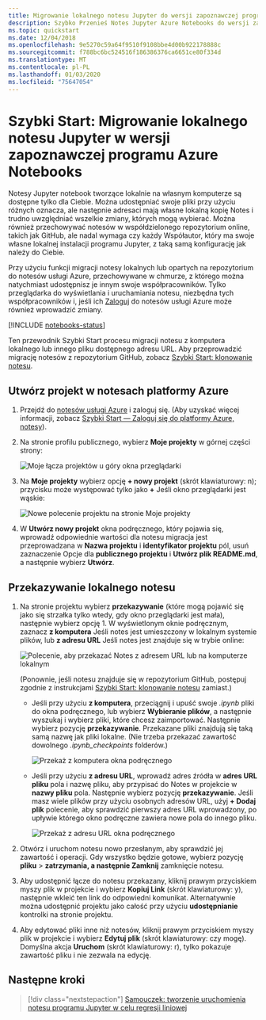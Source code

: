 ```yaml
---
title: Migrowanie lokalnego notesu Jupyter do wersji zapoznawczej programu Azure Notebooks
description: Szybko Przenieś Notes Jupyter Azure Notebooks do wersji zapoznawczej z komputera lokalnego lub adresu URL sieci Web, a następnie Udostępnij go do współpracy.
ms.topic: quickstart
ms.date: 12/04/2018
ms.openlocfilehash: 9e5270c59a64f9510f9108bbe4d00b922178888c
ms.sourcegitcommit: f788bc6bc524516f186386376ca6651ce80f334d
ms.translationtype: MT
ms.contentlocale: pl-PL
ms.lasthandoff: 01/03/2020
ms.locfileid: "75647054"
---
```

# <a name="quickstart-migrate-a-local-jupyter-notebook-in-azure-notebooks-preview"></a>Szybki Start: Migrowanie lokalnego notesu Jupyter w wersji zapoznawczej programu Azure Notebooks

Notesy Jupyter notebook tworzące lokalnie na własnym komputerze są dostępne tylko dla Ciebie. Można udostępniać swoje pliki przy użyciu różnych oznacza, ale następnie adresaci mają własne lokalną kopię Notes i trudno uwzględniać wszelkie zmiany, których mogą wybierać. Można również przechowywać notesów w współdzielonego repozytorium online, takich jak GitHub, ale nadal wymaga czy każdy Współautor, który ma swoje własne lokalnej instalacji programu Jupyter, z taką samą konfigurację jak należy do Ciebie.

Przy użyciu funkcji migracji notesy lokalnych lub opartych na repozytorium do notesów usługi Azure, przechowywane w chmurze, z którego można natychmiast udostępnisz je innym swoje współpracowników. Tylko przeglądarka do wyświetlania i uruchamiania notesu, niezbędna tych współpracowników i, jeśli ich [Zaloguj](quickstart-sign-in-azure-notebooks.md) do notesów usługi Azure może również wprowadzić zmiany.

[!INCLUDE [notebooks-status](../../includes/notebooks-status.md)]

Ten przewodnik Szybki Start procesu migracji notesu z komputera lokalnego lub innego pliku dostępnego adresu URL. Aby przeprowadzić migrację notesów z repozytorium GitHub, zobacz [Szybki Start: klonowanie notesu](quickstart-clone-jupyter-notebook.md).

## <a name="create-a-project-on-azure-notebooks"></a>Utwórz projekt w notesach platformy Azure

1. Przejdź do [notesów usługi Azure](https://notebooks.azure.com) i zaloguj się. (Aby uzyskać więcej informacji, zobacz [Szybki Start — Zaloguj się do platformy Azure, notesy](quickstart-sign-in-azure-notebooks.md)).

1. Na stronie profilu publicznego, wybierz **Moje projekty** w górnej części strony:

    ![Moje łącza projektów u góry okna przeglądarki](media/quickstarts/my-projects-link.png)

1. Na **Moje projekty** wybierz opcję **+ nowy projekt** (skrót klawiaturowy: n); przycisku może występować tylko jako **+** Jeśli okno przeglądarki jest wąskie:

    ![Nowe polecenie projektu na stronie Moje projekty](media/quickstarts/new-project-command.png)

1. W **Utwórz nowy projekt** okna podręcznego, który pojawia się, wprowadź odpowiednie wartości dla notesu migracja jest przeprowadzana w **Nazwa projektu** i **identyfikator projektu** pól, usuń zaznaczenie Opcje dla **publicznego projektu** i **Utwórz plik README.md**, a następnie wybierz **Utwórz**.

## <a name="upload-the-local-notebook"></a>Przekazywanie lokalnego notesu

1. Na stronie projektu wybierz **przekazywanie** (które mogą pojawić się jako się strzałka tylko wtedy, gdy okno przeglądarki jest mała), następnie wybierz opcję 1. W wyświetlonym oknie podręcznym, zaznacz **z komputera** Jeśli notes jest umieszczony w lokalnym systemie plików, lub **z adresu URL** Jeśli notes jest znajduje się w trybie online:

    ![Polecenie, aby przekazać Notes z adresem URL lub na komputerze lokalnym](media/quickstarts/upload-from-computer-url-command.png)

   (Ponownie, jeśli notesu znajduje się w repozytorium GitHub, postępuj zgodnie z instrukcjami [Szybki Start: klonowanie notesu](quickstart-clone-jupyter-notebook.md) zamiast.)

   - Jeśli przy użyciu **z komputera**, przeciągnij i upuść swoje *.ipynb* pliki do okna podręcznego, lub wybierz **Wybieranie plików**, a następnie wyszukaj i wybierz pliki, które chcesz zaimportować. Następnie wybierz pozycję **przekazywanie**. Przekazane pliki znajdują się taką samą nazwę jak pliki lokalne. (Nie trzeba przekazać zawartość dowolnego *.ipynb_checkpoints* folderów.)

     ![Przekaż z komputera okna podręcznego](media/quickstarts/upload-from-computer-popup.png)

   - Jeśli przy użyciu **z adresu URL**, wprowadź adres źródła w **adres URL pliku** pola i nazwę pliku, aby przypisać do Notes w projekcie w **nazwy pliku** pola. Następnie wybierz pozycję **przekazywanie**. Jeśli masz wiele plików przy użyciu osobnych adresów URL, użyj **+ Dodaj plik** polecenie, aby sprawdzić pierwszy adres URL wprowadzony, po upływie którego okno podręczne zawiera nowe pola do innego pliku.

     ![Przekaż z adresu URL okna podręcznego](media/quickstarts/upload-from-url-popup.png)

1. Otwórz i uruchom notesu nowo przesłanym, aby sprawdzić jej zawartość i operacji. Gdy wszystko będzie gotowe, wybierz pozycję **pliku** > **zatrzymania, a następnie Zamknij** zamknięcie notesu.

1. Aby udostępnić łącze do notesu przekazany, kliknij prawym przyciskiem myszy plik w projekcie i wybierz **Kopiuj Link** (skrót klawiaturowy: y), następnie wkleić ten link do odpowiedni komunikat. Alternatywnie można udostępnić projektu jako całość przy użyciu **udostępnianie** kontrolki na stronie projektu.

1. Aby edytować pliki inne niż notesów, kliknij prawym przyciskiem myszy plik w projekcie i wybierz **Edytuj plik** (skrót klawiaturowy: czy mogę). Domyślna akcja **Uruchom** (skrót klawiaturowy: r), tylko pokazuje zawartość pliku i nie zezwala na edycję.

## <a name="next-steps"></a>Następne kroki

> [!div class="nextstepaction"]
> [Samouczek: tworzenie uruchomienia notesu programu Jupyter w celu regresji liniowej](tutorial-create-run-jupyter-notebook.md)
